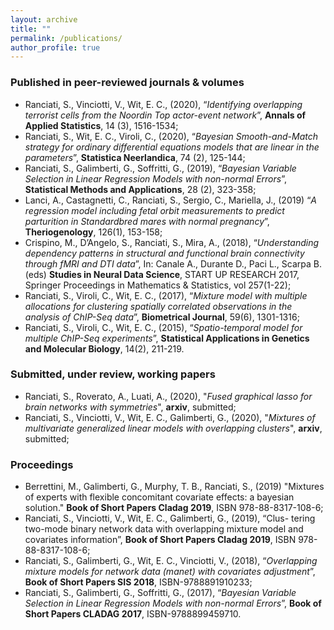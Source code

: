 ```yaml
---
layout: archive
title: ""
permalink: /publications/
author_profile: true
---
```

### Published in peer-reviewed journals & volumes

* Ranciati, S., Vinciotti, V., Wit, E. C., (2020), “*Identifying overlapping terrorist cells from the Noordin Top actor-event network*”, **Annals of Applied Statistics**, 14 (3), 1516-1534;
* Ranciati, S., Wit, E. C., Viroli, C., (2020), “*Bayesian Smooth-and-Match strategy for ordinary differential equations models that are linear in the parameters*”, **Statistica Neerlandica**, 74 (2), 125-144;
* Ranciati, S., Galimberti, G., Soffritti, G., (2019), “*Bayesian Variable Selection in Linear Regression Models with non-normal Errors*”, **Statistical Methods and Applications**, 28 (2), 323-358;
* Lanci, A., Castagnetti, C., Ranciati, S., Sergio, C., Mariella, J., (2019) “*A regression model including fetal orbit measurements to predict parturition in Standardbred mares with normal pregnancy*”, **Theriogenology**, 126(1), 153-158;
* Crispino, M., D’Angelo, S., Ranciati, S., Mira, A., (2018), “*Understanding dependency patterns in structural and functional brain connectivity through fMRI and DTI data*”, In: Canale A., Durante D., Paci L., Scarpa B. (eds) **Studies in Neural Data Science**, START UP RESEARCH 2017, Springer Proceedings in Mathematics & Statistics, vol 257(1-22);
* Ranciati, S., Viroli, C., Wit, E. C., (2017), “*Mixture model with multiple allocations for clustering spatially correlated observations in the analysis of ChIP-Seq data*”, **Biometrical Journal**, 59(6), 1301-1316;
* Ranciati, S., Viroli, C., Wit, E. C., (2015), “*Spatio-temporal model for multiple ChIP-Seq experiments*”, **Statistical Applications in Genetics and Molecular Biology**, 14(2), 211-219.

### Submitted, under review, working papers

* Ranciati, S., Roverato, A., Luati, A., (2020), "*Fused graphical lasso for brain networks with symmetries*", **arxiv**, submitted;
* Ranciati, S., Vinciotti, V., Wit, E. C., Galimberti, G., (2020), "*Mixtures of multivariate generalized linear models with overlapping clusters*", **arxiv**, submitted;

### Proceedings
* Berrettini, M., Galimberti, G., Murphy, T. B., Ranciati, S., (2019) "Mixtures of experts with flexible concomitant covariate effects: a bayesian solution." **Book of Short Papers Cladag 2019**, ISBN 978-88-8317-108-6;
* Ranciati, S., Vinciotti, V., Wit, E. C., Galimberti, G., (2019), “Clus- tering two-mode binary network data with overlapping mixture model and covariates information”, **Book of Short Papers Cladag 2019**, ISBN 978-88-8317-108-6;
* Ranciati, S., Galimberti, G., Wit, E. C., Vinciotti, V., (2018), “*Overlapping mixture models for network data (manet) with covariates adjustment*”, **Book of Short Papers SIS 2018**, ISBN-9788891910233;
* Ranciati, S., Galimberti, G., Soffritti, G., (2017), “*Bayesian Variable Selection in Linear Regression Models with non-normal Errors*”, **Book of Short Papers CLADAG 2017**, ISBN-9788899459710.
